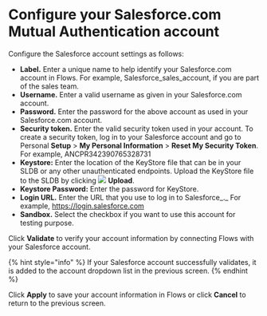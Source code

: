 # Configure your Salesforce.com Mutual Authentication account

Configure the Salesforce account settings as follows:

* **Label.** Enter a unique name to help identify your Salesforce.com account in Flows. For example, Salesforce\_sales\_account, if you are part of the sales team.
* **Username.** Enter a valid username as given in your Salesforce.com account.
* **Password.** Enter the password for the above account as used in your Salesforce.com account.
* **Security token.** Enter the valid security token used in your account. To create a security token, log in to your Salesforce account and go to Personal **Setup** > **My Personal Information** > **Reset My Security Token**. For example, ANCPR342390765328731
* **Keystore:** Enter the location of the KeyStore file that can be in your SLDB or any other unauthenticated endpoints. Upload the KeyStore file to the SLDB by clicking ![](https://docs-snaplogic.atlassian.net/wiki/download/attachments/2402156710/Browse.PNG?version=1\&modificationDate=1634034310977\&cacheVersion=1\&api=v2) **Upload**.&#x20;
* **Keystore Password:** Enter the password for KeyStore.
* **Login URL.** Enter the URL that you use to log in to Salesforce\_.\_ For example, https://login.salesforce.com
* **Sandbox.** Select the checkbox if you want to use this account for testing purpose.

Click **Validate** to verify your account information by connecting Flows with your Salesforce account.

{% hint style="info" %}
If your Salesforce account successfully validates, it is added to the account dropdown list in the previous screen.
{% endhint %}

Click **Apply** to save your account information in Flows or click **Cancel** to return to the previous screen.
